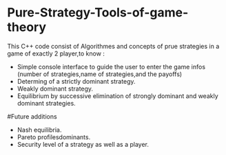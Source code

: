 # Pure-Strategy-Tools-of-game-theory
This C++ code consist of Algorithmes and concepts of prue strategies in a game of exactly 2 player,to know :
- Simple  console interface to guide the user to enter the game infos (number of strategies,name of strategies,and the payoffs)
- Determing of a strictly dominant strategy.
- Weakly dominant strategy.
- Equilibrium by successive elimination of strongly dominant and weakly dominant strategies.

#Future additions
- Nash equilibria.
- Pareto profilesdominants.
- Security level of a strategy as well as a player.



